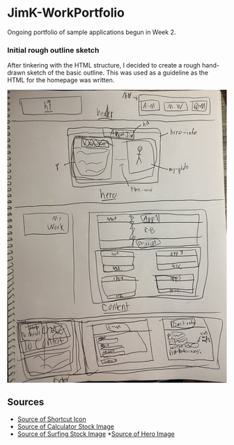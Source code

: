 # JimK-WorkPortfolio
Ongoing portfolio of sample applications begun in Week 2.


### Initial rough outline sketch
After tinkering with the HTML structure, I decided to create a rough hand-drawn sketch of the basic outline.
This was used as a guideline as the HTML for the homepage was written.

![Initial homepage outline sketch](assets/images/outline-sketch.jpg)


## Sources

* [Source of Shortcut Icon](https://www.subpng.com/png-2nxt63/)
* [Source of Calculator Stock Image](https://www.vecteezy.com/photo/1986837-scientist-using-a-white-calculator)
* [Source of Surfing Stock Image](https://mocah.org/5339825-surfboard-gold-coast-australia-oceanwater-surfing-surfer-surf-ocean-swimming-nature-person-drone-aerial-beach-blue-hd-wallpaper-wallpaper-wafe-sufboard-free-stock-photos.html)
*[Source of Hero Image](https://unsplash.com/photos/QQ9LainS6tI)